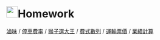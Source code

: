 # <img src=https://static.wixstatic.com/media/5a71f2_0f4c475255a540eeafdb78445852d7fe~mv2.png/v1/fill/w_170,h_170,al_c,usm_0.66_1.00_0.01/5a71f2_0f4c475255a540eeafdb78445852d7fe~mv2.png height=30></img>Homework
[滷味](https://github.com/KuanTsai/C-Sharp-practice/tree/master/Homework_002/%E6%BB%B7%E5%91%B3) / 
[停車費率](https://github.com/KuanTsai/C-Sharp-practice/tree/master/Homework_002/%E5%81%9C%E8%BB%8A%E8%B2%BB%E7%8E%87) / 
[猴子選大王](https://github.com/KuanTsai/C-Sharp-practice/tree/master/Homework_002/%E7%8C%B4%E5%AD%90%E9%81%B8%E5%A4%A7%E7%8E%8B) / 
[費式數列](https://github.com/KuanTsai/C-Sharp-practice/tree/master/Homework_002/%E8%B2%BB%E5%BC%8F%E6%95%B8%E5%88%97) / 
[運輸票價](https://github.com/KuanTsai/C-Sharp-practice/tree/master/Homework_002/%E9%81%8B%E8%BC%B8%E7%A5%A8%E5%83%B9) / 
[業績計算](https://github.com/KuanTsai/C-Sharp-practice/tree/master/Homework_002/%E6%A5%AD%E7%B8%BE%E8%A8%88%E7%AE%97join2)